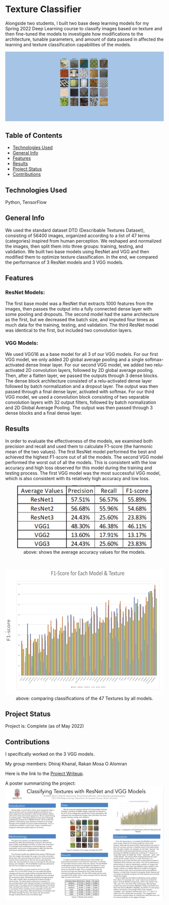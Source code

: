 # Texture Classifier

Alongside two students, I built two base deep learning models for my Spring 2022 Deep Learning course to classify images based on texture and then fine-tuned the models to investigate how modifications to the architecture, tunable parameters, and amount of data passed in affected the learning and texture classification capabilities of the models.

<p align="center">
    <img src="./assets/texture.png" alt="" width="1000">
</p>

## Table of Contents
* [Technologies Used](#technologies-used)
* [General Info](#general-info)
* [Features](#features)
* [Results](#results)
* [Project Status](#project-status)
* [Contributions](#contributions)
<!-- * [License](#license) -->

## Technologies Used
Python, TensorFlow
 
## General Info

We used the standard dataset DTD (Describable Textures Dataset), consisting of 56400 images, organized according to a list of 47 terms (categories) inspired from human perception. We reshaped and normalized the images, then split them into three groups: training, testing, and validation. We built two base models using ResNet and VGG and then modified them to optimize texture classification. In the end, we compared the performance of 3 ResNet models and 3 VGG models.

## Features

### ResNet Models:

The first base model was a ResNet that extracts 1000 features from the images, then passes the output into a fully connected dense layer with some pooling and dropouts. The second model had the same architecture as the first, but we decreased the batch size, and imputed four times as much data for the training, testing, and validation. The third ResNet model was identical to the first, but included two convolution layers.

### VGG Models:

We used VGG16 as a base model for all 3 of our VGG models. For our first VGG model, we only added 2D global average pooling and a single softmax-activated dense linear layer. For our second VGG model, we added two relu-activated 2D convolution layers, followed by 2D global average pooling. Then, after a flatten layer, we passed the outputs through 3 dense blocks. The dense block architecture consisted of a relu-activated dense layer followed by batch normalization and a dropout layer. The output was then passed through a final dense layer, activated with softmax. For our third VGG model, we used a convolution block consisting of two separable convolution layers with 32 output filters, followed by batch normalization and 2D Global Average Pooling. The output was then passed through 3 dense blocks and a final dense layer.


## Results

In order to evaluate the effectiveness of the models, we examined both precision and recall and used them to calculate F1-score (the harmonic mean of the two values). The first ResNet model performed the best and achieved the highest F1-score out of all the models. The second VGG model performed the worst out of all the models. This is consistent with the low accuracy and high loss observed for this model during the training and testing process. The first VGG model was the most successful VGG model, which is also consistent with its relatively high accuracy and low loss.

<p align="center">
    <img src="./assets/tabletexture.png" height=200 alt="">
    <br>
    above: shows the average accuracy values for the models.
</p>

<br>

<p align="center">
    <img src="./assets/graphtexture.png" height=400 alt="">
    <br>
    above: comparing classifications of the 47 Textures by all models.
</p>

## Project Status
Project is: Complete (as of May 2022)

## Contributions

I specifically worked on the 3 VGG models.

My group members: Dhiraj Khanal, Rakan Mosa O Alomran

Here is the link to the [Project Writeup](https://docs.google.com/document/d/1nTk9OHvCTI8rGrsVXXEZt9qAQBM3ojPsbBitPrDigeY/edit?usp=sharing).

A poster summarizing the project:
![](/assets/poster.png)
